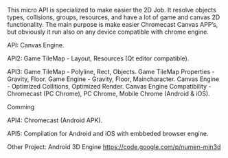 This micro API is specialized to make easier the 2D Job. It resolve objects types, collisions, groups, resources, and have a lot of game and canvas 2D functionality. The main purpose is make easier Chromecast Canvas APP’s, but obviously it run also on any device compatible with chrome engine.

API:
Canvas Engine.

API2:
Game TileMap - Layout, Resources (Qt editor compatible).

API3:
Game TileMap - Polyline, Rect, Objects.
Game TileMap Properties - Gravity, Floor.
Game Engine - Gravity, Floor, Maincharacter.
Canvas Engine - Optimized Collitions, Optimized Render.
Canvas Engine Compatibility - Chromecast (PC Chrome), PC Chrome, Mobile Chrome (Android & iOS).

Comming

API4: Chromecast (Android APK).

API5: Compilation for Android and iOS with embbeded browser engine.

Other Project:
Android 3D Engine https://code.google.com/p/numen-min3d